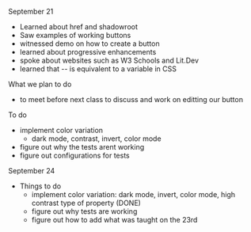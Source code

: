 September 21
- Learned about href and shadowroot
- Saw examples of working buttons
- witnessed demo on how to create a button
- learned about progressive enhancements 
- spoke about websites such as W3 Schools and Lit.Dev
- learned that -- is equivalent to a variable in CSS

What we plan to do
- to meet before next class to discuss and work on editting our button

To do
- implement color variation
    - dark mode, contrast, invert, color mode
- figure out why the tests arent working
- figure out configurations for tests

September 24
- Things to do
    - implement color variation: dark mode, invert, color mode, high contrast type of property (DONE)
    - figure out why tests are working
    - figure out how to add what was taught on the 23rd
